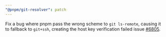 ```yaml
---
"@pnpm/git-resolver": patch
---
```


Fix a bug where pnpm pass the wrong scheme to `git ls-remote`, causing it to fallback to `git+ssh`, creating the host key verification failed issue [#6805](https://github.com/pnpm/pnpm/issues/6805).
